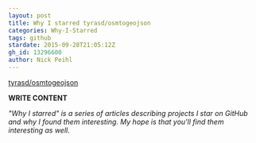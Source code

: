```yaml
---
layout: post
title: Why I starred tyrasd/osmtogeojson
categories: Why-I-Starred
tags: github
stardate: 2015-09-28T21:05:12Z
gh_id: 13296600
author: Nick Peihl
---
```


[tyrasd/osmtogeojson](https://github.com/tyrasd/osmtogeojson)

**WRITE CONTENT**

*"Why I starred" is a series of articles describing projects I star on GitHub and why I found them interesting. My hope is that you'll find them interesting as well.*


